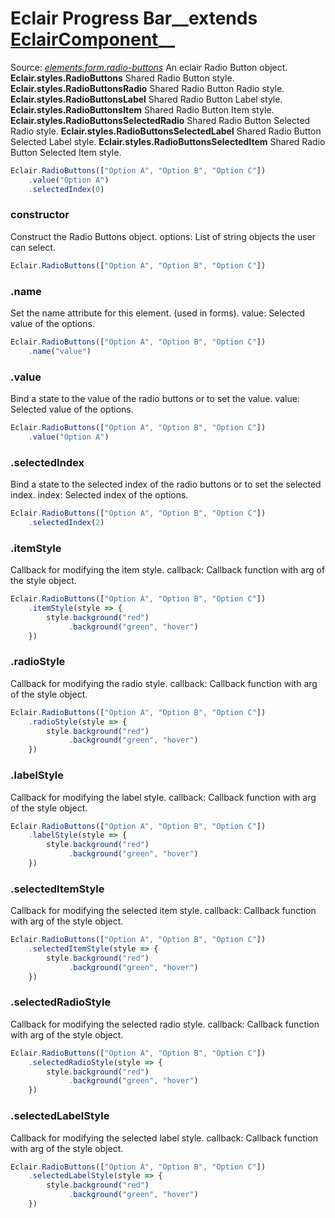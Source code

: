# Eclair Progress Bar__extends [EclairComponent](https://github.com/SamGarlick/Eclair/tree/main/docs/elements/component.md)__<br/>

Source: [_elements.form.radio-buttons_](https://github.com/SamGarlick/Eclair/tree/main/src/elements/form/radio-buttons.js)
An eclair Radio Button object.
**Eclair.styles.RadioButtons**  Shared Radio Button style.
**Eclair.styles.RadioButtonsRadio**  Shared Radio Button Radio style.
**Eclair.styles.RadioButtonsLabel**  Shared Radio Button Label style.
**Eclair.styles.RadioButtonsItem**  Shared Radio Button Item style.
**Eclair.styles.RadioButtonsSelectedRadio**  Shared Radio Button Selected Radio style.
**Eclair.styles.RadioButtonsSelectedLabel**  Shared Radio Button Selected Label style.
**Eclair.styles.RadioButtonsSelectedItem**  Shared Radio Button Selected Item style.
```javascript
Eclair.RadioButtons(["Option A", "Option B", "Option C"])
    .value("Option A")
    .selectedIndex(0)
```
### constructor
Construct the Radio Buttons object.
options: List of string objects the user can select.
```javascript
Eclair.RadioButtons(["Option A", "Option B", "Option C"])
```  
### .name
Set the name attribute for this element. (used in forms).
value: Selected value of the options.
```javascript
Eclair.RadioButtons(["Option A", "Option B", "Option C"])
    .name("value")
```  
### .value
Bind a state to the value of the radio buttons or to set the value.
value: Selected value of the options.
```javascript
Eclair.RadioButtons(["Option A", "Option B", "Option C"])
    .value("Option A")
```   
### .selectedIndex
Bind a state to the selected index of the radio buttons or to set the selected index.
index: Selected index of the options.
```javascript
Eclair.RadioButtons(["Option A", "Option B", "Option C"])
    .selectedIndex(2)
```   
### .itemStyle
Callback for modifying the item style.
callback: Callback function with arg of the style object.
```javascript
Eclair.RadioButtons(["Option A", "Option B", "Option C"])
    .itemStyle(style => {
        style.background("red")
             .background("green", "hover")
    })
```   
### .radioStyle
Callback for modifying the radio style.
callback: Callback function with arg of the style object.
```javascript
Eclair.RadioButtons(["Option A", "Option B", "Option C"])
    .radioStyle(style => {
        style.background("red")
             .background("green", "hover")
    })
```          
### .labelStyle
Callback for modifying the label style.
callback: Callback function with arg of the style object.
```javascript
Eclair.RadioButtons(["Option A", "Option B", "Option C"])
    .labelStyle(style => {
        style.background("red")
             .background("green", "hover")
    })
```               
### .selectedItemStyle
Callback for modifying the selected item style.
callback: Callback function with arg of the style object.
```javascript
Eclair.RadioButtons(["Option A", "Option B", "Option C"])
    .selectedItemStyle(style => {
        style.background("red")
             .background("green", "hover")
    })
```           
### .selectedRadioStyle
Callback for modifying the selected radio style.
callback: Callback function with arg of the style object.
```javascript
Eclair.RadioButtons(["Option A", "Option B", "Option C"])
    .selectedRadioStyle(style => {
        style.background("red")
             .background("green", "hover")
    })
```               
### .selectedLabelStyle
Callback for modifying the selected label style.
callback: Callback function with arg of the style object.
```javascript
Eclair.RadioButtons(["Option A", "Option B", "Option C"])
    .selectedLabelStyle(style => {
        style.background("red")
             .background("green", "hover")
    })
```            